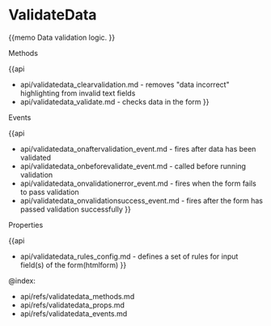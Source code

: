 ValidateData 
=============

{{memo Data validation logic. }}



<div class='h2'>Methods</div>

{{api
- api/validatedata_clearvalidation.md - removes "data incorrect" highlighting from invalid text fields
- api/validatedata_validate.md - checks data in the form
}}


<div class='h2'>Events</div>


{{api
- api/validatedata_onaftervalidation_event.md - fires after data has been validated
- api/validatedata_onbeforevalidate_event.md - called before running validation
- api/validatedata_onvalidationerror_event.md - fires when the form fails to pass validation
- api/validatedata_onvalidationsuccess_event.md - fires after the form has passed validation successfully
}}


<div class='h2'>Properties</div>

{{api
- api/validatedata_rules_config.md - defines a set of rules for input field(s) of the form(htmlform)
}}





@index:
- api/refs/validatedata_methods.md
- api/refs/validatedata_props.md
- api/refs/validatedata_events.md

